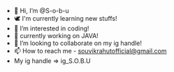 - 👋 Hi, I’m @S-o-b-u
- 🕊️ I'm currently learning new stuffs!
- 👀 I’m interested in coding!
- 🌱 currently working on JAVA!
- 💞️ I’m looking to collaborate on my ig handle!
- 📫 How to reach me - souvikrahutofficial@gmail.com
- My ig handle => ig_S.O.B.U
